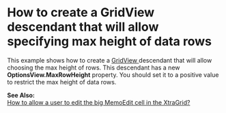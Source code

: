 # How to create a GridView descendant that will allow specifying max height of data rows


<p>This example shows how to create a <a href="//">GridView </a>descendant that will allow choosing the max height of rows. This descendant has a new <strong>OptionsView.MaxRowHeight</strong> property. You should set it to a positive value to restrict the max height of data rows.</p><p><strong>See Also:</strong><br />
<a href="https://www.devexpress.com/Support/Center/p/AK9169">How to allow a user to edit the big MemoEdit cell in the XtraGrid?</a></p>

<br/>


